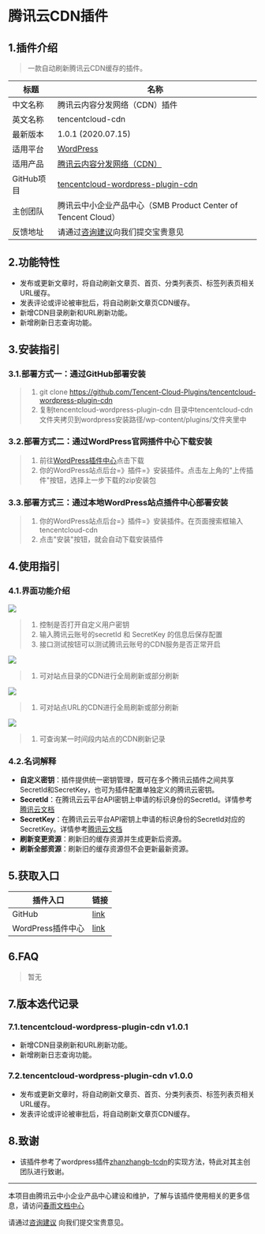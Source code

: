 # 腾讯云CDN插件

## 1.插件介绍
> 一款自动刷新腾讯云CDN缓存的插件。

| 标题       | 名称                                                         |
| ---------- | ------------------------------------------------------------ |
| 中文名称   | 腾讯云内容分发网络（CDN）插件                                    |
| 英文名称   | tencentcloud-cdn                                      |
| 最新版本   | 1.0.1 (2020.07.15)                                          |
| 适用平台   | [WordPress](https://wordpress.org/)                          |
| 适用产品   | [腾讯云内容分发网络（CDN）](https://cloud.tencent.com/product/cdn)            |
| GitHub项目 | [tencentcloud-wordpress-plugin-cdn](https://github.com/Tencent-Cloud-Plugins/tencentcloud-wordpress-plugin-cdn) |
| 主创团队   | 腾讯云中小企业产品中心（SMB Product Center of Tencent Cloud）     |
| 反馈地址   | 请通过[咨询建议](https://support.qq.com/products/164613)向我们提交宝贵意见  |

## 2.功能特性

- 发布或更新文章时，将自动刷新文章页、首页、分类列表页、标签列表页相关URL缓存。
- 发表评论或评论被审批后，将自动刷新文章页CDN缓存。
- 新增CDN目录刷新和URL刷新功能。
- 新增刷新日志查询功能。
## 3.安装指引

### 3.1.部署方式一：通过GitHub部署安装
> 1. git clone https://github.com/Tencent-Cloud-Plugins/tencentcloud-wordpress-plugin-cdn
> 2. 复制tencentcloud-wordpress-plugin-cdn 目录中tencentcloud-cdn文件夹拷贝到wordpress安装路径/wp-content/plugins/文件夹里中

### 3.2.部署方式二：通过WordPress官网插件中心下载安装

> 1. 前往[WordPress插件中心](https://wordpress.org/plugins/tencentcloud-cdn/)点击下载
> 2. 你的WordPress站点后台=》插件=》安装插件。点击左上角的"上传插件"按钮，选择上一步下载的zip安装包

### 3.3.部署方式三：通过本地WordPress站点插件中心部署安装

> 1. 你的WordPress站点后台=》插件=》安装插件。在页面搜索框输入tencentcloud-cdn
> 2. 点击"安装"按钮，就会自动下载安装插件
## 4.使用指引

### 4.1.界面功能介绍

![](./images/cdn1.png)
> 1. 控制是否打开自定义用户密钥
> 2. 输入腾讯云账号的secretId 和 SecretKey 的信息后保存配置
> 3. 接口测试按钮可以测试腾讯云账号的CDN服务是否正常开启

![](./images/cdn2.png)
> 1. 可对站点目录的CDN进行全局刷新或部分刷新

![](./images/cdn3.png)
> 1. 可对站点URL的CDN进行全局刷新或部分刷新

![](./images/cdn4.png)
> 1. 可查询某一时间段内站点的CDN刷新记录


### 4.2.名词解释
- **自定义密钥**：插件提供统一密钥管理，既可在多个腾讯云插件之间共享SecretId和SecretKey，也可为插件配置单独定义的腾讯云密钥。
- **SecretId**：在腾讯云云平台API密钥上申请的标识身份的SecretId。详情参考[腾讯云文档](https://cloud.tencent.com/document/product)
- **SecretKey**：在腾讯云云平台API密钥上申请的标识身份的SecretId对应的SecretKey。详情参考[腾讯云文档](https://cloud.tencent.com/document/product)
- **刷新变更资源**：刷新旧的缓存资源并生成更新后资源。
- **刷新全部资源**：刷新旧的缓存资源但不会更新最新资源。
## 5.获取入口

| 插件入口          | 链接                                                         |
| ----------------- | ------------------------------------------------------------ |
| GitHub            | [link](https://github.com/Tencent-Cloud-Plugins/tencentcloud-wordpress-plugin-cdn)    |
| WordPress插件中心  | [link](https://wordpress.org/plugins/tencentcloud-cdn) |
## 6.FAQ

> 暂无

## 7.版本迭代记录

### 7.1.tencentcloud-wordpress-plugin-cdn v1.0.1
- 新增CDN目录刷新和URL刷新功能。
- 新增刷新日志查询功能。

### 7.2.tencentcloud-wordpress-plugin-cdn v1.0.0
- 发布或更新文章时，将自动刷新文章页、首页、分类列表页、标签列表页相关URL缓存。
- 发表评论或评论被审批后，将自动刷新文章页CDN缓存。

## 8.致谢
- 该插件参考了wordpress插件[zhanzhangb-tcdn](https://de.wordpress.org/plugins/zhanzhangb-tcdn)的实现方法，特此对其主创团队进行致谢。

---

本项目由腾讯云中小企业产品中心建设和维护，了解与该插件使用相关的更多信息，请访问[春雨文档中心](https://openapp.qq.com/docs/Wordpress/cdn.html) 

请通过[咨询建议](https://da.do/y0rp) 向我们提交宝贵意见。